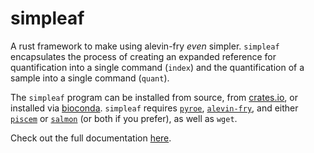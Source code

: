 # simpleaf

A rust framework to make using alevin-fry _even_ simpler. `simpleaf` encapsulates the process of creating an expanded reference for quantification into a single command (`index`) and the quantification of a sample into a single command (`quant`).

The `simpleaf` program can be installed from source, from [crates.io](https://crates.io/crates/simpleaf), or installed via [bioconda](https://bioconda.github.io/recipes/simpleaf/README.html). `simpleaf` requires [`pyroe`](https://github.com/COMBINE-lab/pyroe), [`alevin-fry`](https://github.com/COMBINE-lab/alevin-fry), and either [`piscem`](https://github.com/COMBINE-lab/piscem) or [`salmon`](https://github.com/COMBINE-lab/salmon) (or both if you prefer), as well as `wget`.

Check out the full documentation [here](https://simpleaf.readthedocs.io/en/latest/).
